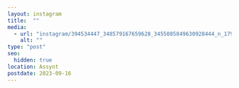 ```yaml
---
layout: instagram
title:  ""
media:
  - url: "instagram/394534447_348579167659628_3455085849630928444_n_17974235186427699.jpg"
    alt: ""
type: "post"
seo:
  hidden: true
location: Assynt
postdate: 2023-09-16
---
```

